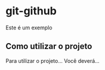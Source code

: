 # git-github

Este é um exemplo 

## Como utilizar o projeto 

Para utilizar o projeto... 
Você deverá...
